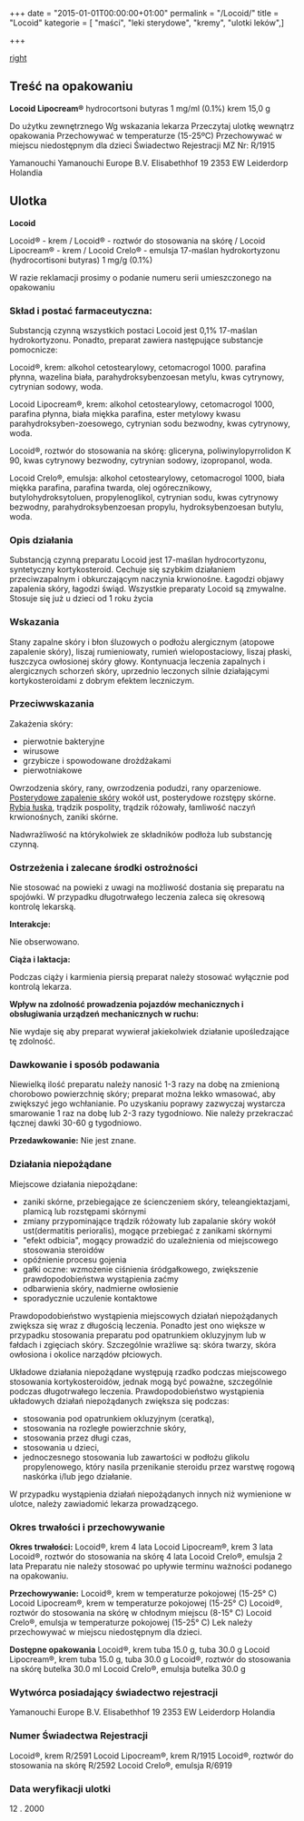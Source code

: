 +++
date = "2015-01-01T00:00:00+01:00"
permalink = "/Locoid/"
title = "Locoid"
kategorie = [ "maści", "leki sterydowe", "kremy", "ulotki leków",]

+++

[right](/Grafika:Locoid.jpg "wikilink")

Treść na opakowaniu
-------------------

**Locoid Lipocream®**
hydrocortsoni butyras 1 mg/ml (0.1%)
krem 15,0 g

Do użytku zewnętrznego
Wg wskazania lekarza
Przeczytaj ulotkę wewnątrz opakowania
Przechowywać w temperaturze (15-25ºC)
Przechowywać w miejscu niedostępnym dla dzieci
Świadectwo Rejestracji MZ Nr: R/1915

Yamanouchi
Yamanouchi Europe B.V.
Elisabethhof 19
2353 EW Leiderdorp
Holandia

Ulotka
------

**Locoid**

Locoid® - krem / Locoid® - roztwór do stosowania na skórę / Locoid Lipocream® - krem / Locoid Crelo® - emulsja 17-maślan hydrokortyzonu (hydrocortisoni butyras) 1 mg/g (0.1%)

W razie reklamacji prosimy o podanie numeru serii umieszczonego na opakowaniu

### Skład i postać farmaceutyczna:

Substancją czynną wszystkich postaci Locoid jest 0,1% 17-maślan hydrokortyzonu. Ponadto, preparat zawiera następujące substancje pomocnicze:

Locoid®, krem: alkohol cetostearylowy, cetomacrogol 1000. parafina płynna, wazelina biała, parahydroksybenzoesan metylu, kwas cytrynowy, cytrynian sodowy, woda.

Locoid Lipocream®, krem: alkohol cetostearylowy, cetomacrogol 1000, parafina płynna, biała miękka parafina, ester metylowy kwasu parahydroksyben-zoesowego, cytrynian sodu bezwodny, kwas cytrynowy, woda.

Locoid®, roztwór do stosowania na skórę: gliceryna, poliwinylopyrrolidon K 90, kwas cytrynowy bezwodny, cytrynian sodowy, izopropanol, woda.

Locoid Crelo®, emulsja: alkohol cetostearylowy, cetomacrogol 1000, biała miękka parafina, parafina twarda, olej ogórecznikowy, butylohydroksytoluen, propylenoglikol, cytrynian sodu, kwas cytrynowy bezwodny, parahydroksybenzoesan propylu, hydroksybenzoesan butylu, woda.

### Opis działania

Substancją czynną preparatu Locoid jest 17-maślan hydrocortyzonu, syntetyczny kortykosteroid. Cechuje się szybkim działaniem przeciwzapalnym i obkurczającym naczynia krwionośne. Łagodzi objawy zapalenia skóry, łagodzi świąd. Wszystkie preparaty Locoid są zmywalne. Stosuje się już u dzieci od 1 roku życia

### Wskazania

Stany zapalne skóry i błon śluzowych o podłożu alergicznym (atopowe zapalenie skóry), liszaj rumieniowaty, rumień wielopostaciowy, liszaj płaski, łuszczyca owłosionej skóry głowy. Kontynuacja leczenia zapalnych i alergicznych schorzeń skóry, uprzednio leczonych silnie działającymi kortykosteroidami z dobrym efektem leczniczym.

### Przeciwwskazania

Zakażenia skóry:

-   pierwotnie bakteryjne
-   wirusowe
-   grzybicze i spowodowane drożdżakami
-   pierwotniakowe

Owrzodzenia skóry, rany, owrzodzenia podudzi, rany oparzeniowe. [Posterydowe zapalenie skóry](/atopedia/Posterydowe_zapalenie_skóry "wikilink") wokół ust, posterydowe rozstępy skórne. [Rybia łuska](/atopedia/Rybia_łuska "wikilink"), trądzik pospolity, trądzik różowały, łamliwość naczyń krwionośnych, zaniki skórne.

Nadwrażliwość na którykolwiek ze składników podłoża lub substancję czynną.

### Ostrzeżenia i zalecane środki ostrożności

Nie stosować na powieki z uwagi na możliwość dostania się preparatu na spojówki. W przypadku długotrwałego leczenia zaleca się okresową kontrolę lekarską.

**Interakcje:**

Nie obserwowano.

**Ciąża i laktacja:**

Podczas ciąży i karmienia piersią preparat należy stosować wyłącznie pod kontrolą lekarza.

**Wpływ na zdolność prowadzenia pojazdów mechanicznych i obsługiwania urządzeń mechanicznych w ruchu:**

Nie wydaje się aby preparat wywierał jakiekolwiek działanie upośledzające tę zdolność.

### Dawkowanie i sposób podawania

Niewielką ilość preparatu należy nanosić 1-3 razy na dobę na zmienioną chorobowo powierzchnię skóry; preparat można lekko wmasować, aby zwiększyć jego wchłanianie. Po uzyskaniu poprawy zazwyczaj wystarcza smarowanie 1 raz na dobę lub 2-3 razy tygodniowo. Nie należy przekraczać łącznej dawki 30-60 g tygodniowo.

**Przedawkowanie:**
Nie jest znane.

### Działania niepożądane

Miejscowe działania niepożądane:

-   zaniki skórne, przebiegające ze ścienczeniem skóry, teleangiektazjami, plamicą lub rozstępami skórnymi
-   zmiany przypominające trądzik różowaty lub zapalanie skóry wokół ust(dermatitis perioralis), mogące przebiegać z zanikami skórnymi
-   "efekt odbicia", mogący prowadzić do uzależnienia od miejscowego stosowania steroidów
-   opóźnienie procesu gojenia
-   gałki oczne: wzmożenie ciśnienia śródgałkowego, zwiększenie prawdopodobieństwa wystąpienia zaćmy
-   odbarwienia skóry, nadmierne owłosienie
-   sporadycznie uczulenie kontaktowe

Prawdopodobieństwo wystąpienia miejscowych działań niepożądanych zwiększa się wraz z długością leczenia. Ponadto jest ono większe w przypadku stosowania preparatu pod opatrunkiem okluzyjnym lub w fałdach i zgięciach skóry. Szczególnie wrażliwe są: skóra twarzy, skóra owłosiona i okolice narządów płciowych.

Układowe działania niepożądane występują rzadko podczas miejscowego stosowania kortykosteroidów, jednak mogą być poważne, szczególnie podczas długotrwałego leczenia. Prawdopodobieństwo wystąpienia układowych działań niepożądanych zwiększa się podczas:

-   stosowania pod opatrunkiem okluzyjnym (ceratką),
-   stosowania na rozległe powierzchnie skóry,
-   stosowania przez długi czas,
-   stosowania u dzieci,
-   jednoczesnego stosowania lub zawartości w podłożu glikolu propylenowego, który nasila przenikanie steroidu przez warstwę rogową naskórka i/lub jego działanie.

W przypadku wystąpienia działań niepożądanych innych niż wymienione w ulotce, należy zawiadomić lekarza prowadzącego.

### Okres trwałości i przechowywanie

**Okres trwałości:**
Locoid®, krem 4 lata
Locoid Lipocream®, krem 3 lata
Locoid®, roztwór do stosowania na skórę 4 lata
Locoid Crelo®, emulsja 2 lata
Preparatu nie należy stosować po upływie terminu ważności podanego na opakowaniu.

**Przechowywanie:**
Locoid®, krem w temperaturze pokojowej (15-25° C)
Locoid Lipocream®, krem w temperaturze pokojowej (15-25° C)
Locoid®, roztwór do stosowania na skórę w chłodnym miejscu (8-15° C)
Locoid Crelo®, emulsja w temperaturze pokojowej (15-25° C)
Lek należy przechowywać w miejscu niedostępnym dla dzieci.

**Dostępne opakowania**
Locoid®, krem
tuba 15.0 g, tuba 30.0 g
Locoid Lipocream®, krem
tuba 15.0 g, tuba 30.0 g
Locoid®, roztwór do stosowania na skórę
butelka 30.0 ml
Locoid Crelo®, emulsja
butelka 30.0 g

### Wytwórca posiadający świadectwo rejestracji

Yamanouchi Europe B.V. Elisabethhof 19 2353 EW Leiderdorp Holandia

### Numer Świadectwa Rejestracji

Locoid®, krem R/2591 Locoid Lipocream®, krem R/1915 Locoid®, roztwór do stosowania na skórę R/2592 Locoid Crelo®, emulsja R/6919

### Data weryfikacji ulotki

12 . 2000
